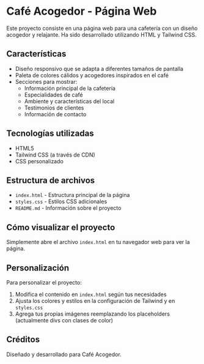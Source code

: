 # Café Acogedor - Página Web

Este proyecto consiste en una página web para una cafetería con un diseño acogedor y relajante. Ha sido desarrollado utilizando HTML y Tailwind CSS.

## Características

- Diseño responsivo que se adapta a diferentes tamaños de pantalla
- Paleta de colores cálidos y acogedores inspirados en el café
- Secciones para mostrar:
  - Información principal de la cafetería
  - Especialidades de café
  - Ambiente y características del local
  - Testimonios de clientes
  - Información de contacto

## Tecnologías utilizadas

- HTML5
- Tailwind CSS (a través de CDN)
- CSS personalizado

## Estructura de archivos

- `index.html` - Estructura principal de la página
- `styles.css` - Estilos CSS adicionales
- `README.md` - Información sobre el proyecto

## Cómo visualizar el proyecto

Simplemente abre el archivo `index.html` en tu navegador web para ver la página.

## Personalización

Para personalizar el proyecto:

1. Modifica el contenido en `index.html` según tus necesidades
2. Ajusta los colores y estilos en la configuración de Tailwind y en `styles.css`
3. Agrega tus propias imágenes reemplazando los placeholders (actualmente divs con clases de color)

## Créditos

Diseñado y desarrollado para Café Acogedor. 